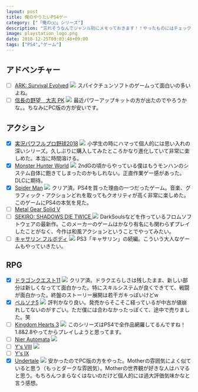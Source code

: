 ```yaml
---
layout: post
title: 俺のやりたいPS4ゲー
category: ["「俺の◯◯」シリーズ"]
description: "忘れそうなんでジャンル別にメモっておきます！！やったものにはチェックつけていきます。"
image: playstation_logo.png
date: 2018-12-25T09:03:48+09:00
tags: ["PS4","ゲーム"]
---
```

## アドベンチャー
- [ ] [ARK: Survival Evolved](https://www.spike-chunsoft.co.jp/ark/)
<a href="https://www.amazon.co.jp/%E3%82%B9%E3%83%91%E3%82%A4%E3%82%AF%E3%83%BB%E3%83%81%E3%83%A5%E3%83%B3%E3%82%BD%E3%83%95%E3%83%88-%E3%80%90PS4%E3%80%91ARK-Survival-Evolved/dp/B072QWRXBC/ref=as_li_ss_il?s=videogames&ie=UTF8&qid=1546574609&sr=1-1&keywords=ARK:+Survival+Evolved&linkCode=li2&tag=pipinosuke04-22&linkId=a9497186c39aa63b83d0ad50f1a4766c&language=ja_JP" target="_blank"><img border="0" src="//ws-fe.amazon-adsystem.com/widgets/q?_encoding=UTF8&ASIN=B072QWRXBC&Format=_SL160_&ID=AsinImage&MarketPlace=JP&ServiceVersion=20070822&WS=1&tag=pipinosuke04-22&language=ja_JP" ></a><img src="https://ir-jp.amazon-adsystem.com/e/ir?t=pipinosuke04-22&language=ja_JP&l=li2&o=9&a=B072QWRXBC" width="1" height="1" border="0" alt="" style="border:none !important; margin:0px !important;" />
スパイクチュンソフトのゲームって面白いの多いよね。
- [ ] [信長の野望　大志 PK](https://www.gamecity.ne.jp/taishi/wpk/)
<a href="https://www.amazon.co.jp/%E3%82%B3%E3%83%BC%E3%82%A8%E3%83%BC%E3%83%86%E3%82%AF%E3%83%A2%E3%82%B2%E3%83%BC%E3%83%A0%E3%82%B9-%E4%BF%A1%E9%95%B7%E3%81%AE%E9%87%8E%E6%9C%9B%E3%83%BB%E5%A4%A7%E5%BF%97-with-%E3%83%91%E3%83%AF%E3%83%BC%E3%82%A2%E3%83%83%E3%83%97%E3%82%AD%E3%83%83%E3%83%88-PS4/dp/B07GX4K2QY/ref=as_li_ss_il?ie=UTF8&linkCode=li2&tag=pipinosuke04-22&linkId=75710429488b33e2700df2abbc65cce3&language=ja_JP" target="_blank"><img border="0" src="//ws-fe.amazon-adsystem.com/widgets/q?_encoding=UTF8&ASIN=B07GX4K2QY&Format=_SL160_&ID=AsinImage&MarketPlace=JP&ServiceVersion=20070822&WS=1&tag=pipinosuke04-22&language=ja_JP" ></a><img src="https://ir-jp.amazon-adsystem.com/e/ir?t=pipinosuke04-22&language=ja_JP&l=li2&o=9&a=B07GX4K2QY" width="1" height="1" border="0" alt="" style="border:none !important; margin:0px !important;" />
最近パワーアップキットの方が出たのでやろうかな。。ちなみにPC版の方が安いです。

## アクション
- [x] [実況パワフルプロ野球2018](https://www.konami.com/pawa/2018/)
<a href="https://www.amazon.co.jp/%E3%82%B3%E3%83%8A%E3%83%9F%E3%83%87%E3%82%B8%E3%82%BF%E3%83%AB%E3%82%A8%E3%83%B3%E3%82%BF%E3%83%86%E3%82%A4%E3%83%B3%E3%83%A1%E3%83%B3%E3%83%88-%E5%AE%9F%E6%B3%81%E3%83%91%E3%83%AF%E3%83%95%E3%83%AB%E3%83%97%E3%83%AD%E9%87%8E%E7%90%832018-PS4/dp/B078LHP564/ref=as_li_ss_il?ie=UTF8&linkCode=li2&tag=pipinosuke04-22&linkId=bcca74e11b614cbab95387191ae48d6f&language=ja_JP" target="_blank"><img border="0" src="//ws-fe.amazon-adsystem.com/widgets/q?_encoding=UTF8&ASIN=B078LHP564&Format=_SL160_&ID=AsinImage&MarketPlace=JP&ServiceVersion=20070822&WS=1&tag=pipinosuke04-22&language=ja_JP" ></a><img src="https://ir-jp.amazon-adsystem.com/e/ir?t=pipinosuke04-22&language=ja_JP&l=li2&o=9&a=B078LHP564" width="1" height="1" border="0" alt="" style="border:none !important; margin:0px !important;" />
小学生の時にハマって個人的には思い入れの深いシリーズ。久しぶりに購入してみたところかなり進化していて非常に楽しめた。本当に時間溶ける。
- [x] [Monster Hunter World](http://www.capcom.co.jp/monsterhunter/world/)
<a href="https://www.amazon.co.jp/%E3%82%AB%E3%83%97%E3%82%B3%E3%83%B3-%E3%83%A2%E3%83%B3%E3%82%B9%E3%82%BF%E3%83%BC%E3%83%8F%E3%83%B3%E3%82%BF%E3%83%BC-%E3%83%AF%E3%83%BC%E3%83%AB%E3%83%89-PS4/dp/B075RZ4MN2/ref=as_li_ss_il?ie=UTF8&linkCode=li2&tag=pipinosuke04-22&linkId=947bf20f9905c25c7476194e15089e21&language=ja_JP" target="_blank"><img border="0" src="//ws-fe.amazon-adsystem.com/widgets/q?_encoding=UTF8&ASIN=B075RZ4MN2&Format=_SL160_&ID=AsinImage&MarketPlace=JP&ServiceVersion=20070822&WS=1&tag=pipinosuke04-22&language=ja_JP" ></a><img src="https://ir-jp.amazon-adsystem.com/e/ir?t=pipinosuke04-22&language=ja_JP&l=li2&o=9&a=B075RZ4MN2" width="1" height="1" border="0" alt="" style="border:none !important; margin:0px !important;" />
2ndGの頃からやっている僕はもうモンハンのシステム自体に飽きてしまったのかもしれない。正直作業ゲー感があった。DLCに期待。
- [x] [Spider Man](https://www.jp.playstation.com/games/marvels-spider-man/)
<a href="https://www.amazon.co.jp/%E3%82%BD%E3%83%8B%E3%83%BC%E3%83%BB%E3%82%A4%E3%83%B3%E3%82%BF%E3%83%A9%E3%82%AF%E3%83%86%E3%82%A3%E3%83%96%E3%82%A8%E3%83%B3%E3%82%BF%E3%83%86%E3%82%A4%E3%83%B3%E3%83%A1%E3%83%B3%E3%83%88-%E3%80%90PS4%E3%80%91Marvels-Spider-Man/dp/B07CNDV7J4/ref=as_li_ss_il?s=videogames&ie=UTF8&qid=1546537416&sr=1-2&keywords=spiderman&linkCode=li2&tag=pipinosuke04-22&linkId=fd12ee9fca7ad3e583099220f0b25669&language=ja_JP" target="_blank"><img border="0" src="//ws-fe.amazon-adsystem.com/widgets/q?_encoding=UTF8&ASIN=B07CNDV7J4&Format=_SL160_&ID=AsinImage&MarketPlace=JP&ServiceVersion=20070822&WS=1&tag=pipinosuke04-22&language=ja_JP" ></a><img src="https://ir-jp.amazon-adsystem.com/e/ir?t=pipinosuke04-22&language=ja_JP&l=li2&o=9&a=B07CNDV7J4" width="1" height="1" border="0" alt="" style="border:none !important; margin:0px !important;" />
クリア済。PS4を買った理由の一つだったゲーム。音楽、グラフィック・アクションどれを取ってもクオリティが高く非常に楽しめた。このゲームにPS4の本気を見た。
- [ ] [Metal Gear Solid V](https://www.konami.com/mg/mgs5/tpp/jp/)
- [ ] [SEKIRO: SHADOWS DIE TWICE ](https://amzn.to/2ReN1hz)
<a href="https://www.amazon.co.jp/SEKIRO-SHADOWS-%E3%80%90%E4%BA%88%E7%B4%84%E7%89%B9%E5%85%B8%E3%80%91%E7%89%B9%E5%88%A5%E4%BB%95%E6%A7%98%E3%83%91%E3%83%83%E3%82%B1%E3%83%BC%E3%82%B8%E3%83%BB%E3%83%87%E3%82%B8%E3%82%BF%E3%83%AB%E3%82%A2%E3%83%BC%E3%83%88%E3%83%AF%E3%83%BC%E3%82%AF-%E3%83%9F%E3%83%8B%E3%82%B5%E3%82%A6%E3%83%B3%E3%83%89%E3%83%88%E3%83%A9%E3%83%83%E3%82%AF-%E3%82%AA%E3%83%B3%E3%83%A9%E3%82%A4%E3%83%B3%E3%82%B3%E3%83%BC%E3%83%89/dp/B07H7G3LK2/ref=as_li_ss_il?_encoding=UTF8&psc=1&refRID=QJFYFCYDC2TXEB01AD2M&linkCode=li2&tag=pipinosuke04-22&linkId=f3052f6068c504a5501615ec415a74ae&language=ja_JP" target="_blank"><img border="0" src="//ws-fe.amazon-adsystem.com/widgets/q?_encoding=UTF8&ASIN=B07H7G3LK2&Format=_SL160_&ID=AsinImage&MarketPlace=JP&ServiceVersion=20070822&WS=1&tag=pipinosuke04-22&language=ja_JP" ></a><img src="https://ir-jp.amazon-adsystem.com/e/ir?t=pipinosuke04-22&language=ja_JP&l=li2&o=9&a=B07H7G3LK2" width="1" height="1" border="0" alt="" style="border:none !important; margin:0px !important;" />
DarkSoulsなどを作っているフロムソフトウェアの最新作。このメーカーのゲームはかなり有名にも関わらずプレイしたことがなく、今作は和風アクションということでやってみたい。
- [ ] [キャサリン フルボディ](https://amzn.to/2C8Jh6P)
<a href="https://www.amazon.co.jp/%E3%82%AD%E3%83%A3%E3%82%B5%E3%83%AA%E3%83%B3%E3%83%BB%E3%83%95%E3%83%AB%E3%83%9C%E3%83%87%E3%82%A3-%E3%80%90%E5%85%88%E7%9D%80%E8%B3%BC%E5%85%A5%E7%89%B9%E5%85%B8%E3%80%91DLC%E3%80%8C%E3%83%9A%E3%83%AB%E3%82%BD%E3%83%8A5-%E3%83%97%E3%83%AC%E3%82%A4%E3%82%A2%E3%83%96%E3%83%AB%E3%82%AD%E3%83%A3%E3%83%A9%E2%80%9C%E3%82%B8%E3%83%A7%E3%83%BC%E3%82%AB%E3%83%BC-%E6%80%AA%E7%9B%97%E5%9B%A3%E3%82%B9%E3%83%9A%E3%82%B7%E3%83%A3%E3%83%AB%E5%AE%9F%E6%B3%81%E3%82%BB%E3%83%83%E3%83%88%E3%80%8D-%E5%90%8C%E6%A2%B1/dp/B07H8H61ZL/ref=as_li_ss_il?ie=UTF8&linkCode=li2&tag=pipinosuke04-22&linkId=41c5bbab84a3635e6b938058f698028a&language=ja_JP" target="_blank"><img border="0" src="//ws-fe.amazon-adsystem.com/widgets/q?_encoding=UTF8&ASIN=B07H8H61ZL&Format=_SL160_&ID=AsinImage&MarketPlace=JP&ServiceVersion=20070822&WS=1&tag=pipinosuke04-22&language=ja_JP" ></a><img src="https://ir-jp.amazon-adsystem.com/e/ir?t=pipinosuke04-22&language=ja_JP&l=li2&o=9&a=B07H8H61ZL" width="1" height="1" border="0" alt="" style="border:none !important; margin:0px !important;" />
PS3「キャサリン」の続編。こういう大人なゲームもやっていきたい。

## RPG
- [x]  [ドラゴンクエスト11](http://www.dq11.jp/)
<a href="https://www.amazon.co.jp/%E3%82%B9%E3%82%AF%E3%82%A6%E3%82%A7%E3%82%A2%E3%83%BB%E3%82%A8%E3%83%8B%E3%83%83%E3%82%AF%E3%82%B9-%E3%80%90PS4%E3%80%91%E3%83%89%E3%83%A9%E3%82%B4%E3%83%B3%E3%82%AF%E3%82%A8%E3%82%B9%E3%83%88XI-%E9%81%8E%E3%81%8E%E5%8E%BB%E3%82%8A%E3%81%97%E6%99%82%E3%82%92%E6%B1%82%E3%82%81%E3%81%A6/dp/B06Y63281P/ref=as_li_ss_il?ie=UTF8&qid=1546537337&sr=8-1&keywords=%E3%83%89%E3%83%A9%E3%82%AF%E3%82%A8+%EF%BC%91%EF%BC%91&linkCode=li2&tag=pipinosuke04-22&linkId=9b319e5aa43f2799a5c66899a2fb7b2f&language=ja_JP" target="_blank"><img border="0" src="//ws-fe.amazon-adsystem.com/widgets/q?_encoding=UTF8&ASIN=B06Y63281P&Format=_SL160_&ID=AsinImage&MarketPlace=JP&ServiceVersion=20070822&WS=1&tag=pipinosuke04-22&language=ja_JP" ></a><img src="https://ir-jp.amazon-adsystem.com/e/ir?t=pipinosuke04-22&language=ja_JP&l=li2&o=9&a=B06Y63281P" width="1" height="1" border="0" alt="" style="border:none !important; margin:0px !important;" />
クリア済。ドラクエらしさは残したまま、新しい部分は新しくなってて面白かった。特にスキルシステムが良くできてて、戦闘が面白かった。終盤のストーリー展開は若干ガキっぽいけどw
- [x] [ペルソナ5](http://persona5.jp/)
<a href="https://www.amazon.co.jp/%E3%82%A2%E3%83%88%E3%83%A9%E3%82%B9-%E3%83%9A%E3%83%AB%E3%82%BD%E3%83%8A5-%E6%96%B0%E4%BE%A1%E6%A0%BC%E7%89%88-PS4/dp/B07FB4W3K5/ref=as_li_ss_il?ie=UTF8&qid=1546537681&sr=8-1&keywords=persona5+%E3%82%B2%E3%83%BC%E3%83%A0&linkCode=li2&tag=pipinosuke04-22&linkId=82c2f097be4f91e332c038d92015e8a4&language=ja_JP" target="_blank"><img border="0" src="//ws-fe.amazon-adsystem.com/widgets/q?_encoding=UTF8&ASIN=B07FB4W3K5&Format=_SL160_&ID=AsinImage&MarketPlace=JP&ServiceVersion=20070822&WS=1&tag=pipinosuke04-22&language=ja_JP" ></a><img src="https://ir-jp.amazon-adsystem.com/e/ir?t=pipinosuke04-22&language=ja_JP&l=li2&o=9&a=B07FB4W3K5" width="1" height="1" border="0" alt="" style="border:none !important; margin:0px !important;" />
評判かなり良い。発売からそこそこ経っているが中古が値崩れしてないのがすごい。ただ僕には合わなかったっぽくて、途中で売りました。笑
- [ ] [Kingdom Hearts 3](https://www.jp.square-enix.com/kingdom/kh3/)
<a href="https://www.amazon.co.jp/%E3%82%B9%E3%82%AF%E3%82%A6%E3%82%A7%E3%82%A2%E3%83%BB%E3%82%A8%E3%83%8B%E3%83%83%E3%82%AF%E3%82%B9-%E3%82%AD%E3%83%B3%E3%82%B0%E3%83%80%E3%83%A0-%E3%83%8F%E3%83%BC%E3%83%84III-PS4/dp/B07DP4F3PZ/ref=as_li_ss_il?ie=UTF8&linkCode=li2&tag=pipinosuke04-22&linkId=c964fbf271d1c2f723dd486b47af7308&language=ja_JP" target="_blank"><img border="0" src="//ws-fe.amazon-adsystem.com/widgets/q?_encoding=UTF8&ASIN=B07DP4F3PZ&Format=_SL160_&ID=AsinImage&MarketPlace=JP&ServiceVersion=20070822&WS=1&tag=pipinosuke04-22&language=ja_JP" ></a><img src="https://ir-jp.amazon-adsystem.com/e/ir?t=pipinosuke04-22&language=ja_JP&l=li2&o=9&a=B07DP4F3PZ" width="1" height="1" border="0" alt="" style="border:none !important; margin:0px !important;" />
このシリーズはPS4で全作品網羅してるんですね！1.8&2.8やってからプレイしようと思ってます。
- [ ] [Nier Automata](http://www.jp.square-enix.com/nierautomata/)
<a href="https://www.amazon.co.jp/%E3%83%8B%E3%83%BC%E3%82%A2-%E3%82%AA%E3%83%BC%E3%83%88%E3%83%9E%E3%82%BF-%E3%82%B2%E3%83%BC%E3%83%A0-%E3%83%A8%E3%83%AB%E3%83%8F-%E3%82%A8%E3%83%87%E3%82%A3%E3%82%B7%E3%83%A7%E3%83%B3/dp/B07L8KKFFJ/ref=as_li_ss_il?ie=UTF8&linkCode=li2&tag=pipinosuke04-22&linkId=e418b76e6aeeef431a75cf5d85473756&language=ja_JP" target="_blank"><img border="0" src="//ws-fe.amazon-adsystem.com/widgets/q?_encoding=UTF8&ASIN=B07L8KKFFJ&Format=_SL160_&ID=AsinImage&MarketPlace=JP&ServiceVersion=20070822&WS=1&tag=pipinosuke04-22&language=ja_JP" ></a><img src="https://ir-jp.amazon-adsystem.com/e/ir?t=pipinosuke04-22&language=ja_JP&l=li2&o=9&a=B07L8KKFFJ" width="1" height="1" border="0" alt="" style="border:none !important; margin:0px !important;" />
- [ ] [Y's Ⅷ](https://www.falcom.co.jp/ys8_ps4/)
<a href="https://www.amazon.co.jp/%E3%82%A4%E3%83%BC%E3%82%B9VIII-Lacrimosa-of-DANA-PS4/dp/B01NCZCB2H/ref=as_li_ss_il?s=videogames&ie=UTF8&qid=1546574536&sr=1-2&keywords=ys+viii&linkCode=li2&tag=pipinosuke04-22&linkId=3fa85a3730776abe499557b421868005&language=ja_JP" target="_blank"><img border="0" src="//ws-fe.amazon-adsystem.com/widgets/q?_encoding=UTF8&ASIN=B01NCZCB2H&Format=_SL160_&ID=AsinImage&MarketPlace=JP&ServiceVersion=20070822&WS=1&tag=pipinosuke04-22&language=ja_JP" ></a><img src="https://ir-jp.amazon-adsystem.com/e/ir?t=pipinosuke04-22&language=ja_JP&l=li2&o=9&a=B01NCZCB2H" width="1" height="1" border="0" alt="" style="border:none !important; margin:0px !important;" />
- [ ] [Y's Ⅸ](https://www.falcom.co.jp/ys9/)
- [x] [Undertale](https://undertale.jp/)
<a href="https://www.amazon.co.jp/%E3%83%8F%E3%83%81%E3%83%8E%E3%83%A8%E3%83%B3-UNDERTALE-PS4-%E3%80%90%E6%B0%B8%E4%B9%85%E5%B0%81%E5%85%A5%E7%89%B9%E5%85%B8%E3%80%91%E3%82%B9%E3%83%88%E3%83%BC%E3%83%AA%E3%83%BC%E3%83%96%E3%83%83%E3%82%AF%E3%83%AC%E3%83%83%E3%83%88-%E5%90%8C%E6%A2%B1/dp/B079PVN2X8/ref=as_li_ss_il?ie=UTF8&linkCode=li2&tag=pipinosuke04-22&linkId=fbe6b62c692873ebe05ecc59d40e74d3&language=ja_JP" target="_blank"><img border="0" src="//ws-fe.amazon-adsystem.com/widgets/q?_encoding=UTF8&ASIN=B079PVN2X8&Format=_SL160_&ID=AsinImage&MarketPlace=JP&ServiceVersion=20070822&WS=1&tag=pipinosuke04-22&language=ja_JP" ></a><img src="https://ir-jp.amazon-adsystem.com/e/ir?t=pipinosuke04-22&language=ja_JP&l=li2&o=9&a=B079PVN2X8" width="1" height="1" border="0" alt="" style="border:none !important; margin:0px !important;" />
安かったのでPC版の方をやった。Motherの雰囲気によく似ていると思う（もっとダークな雰囲気）。Motherの世界観が好きな人はハマると思う。もちろんつまらなくはないのだけど個人的には過大評価気味かなと言う感想。
